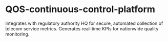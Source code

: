 # QOS-continuous-control-platform
Integrates with regulatory authority HQ for secure, automated collection of telecom service metrics. Generates real-time KPIs for nationwide quality monitoring.
